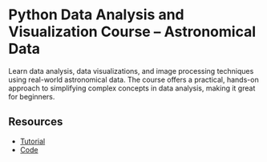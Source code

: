 # Python Data Analysis and Visualization Course – Astronomical Data

Learn data analysis, data visualizations, and image processing techniques using real-world astronomical data. The course offers a practical, hands-on approach to simplifying complex concepts in data analysis, making it great for beginners. 

## Resources

- [Tutorial](https://www.youtube.com/watch?v=H9KefzbryEw)
- [Code](https://drive.google.com/drive/folders/1KufkfHYGUyQmqexkKjgGJZgWgeh69ENf)